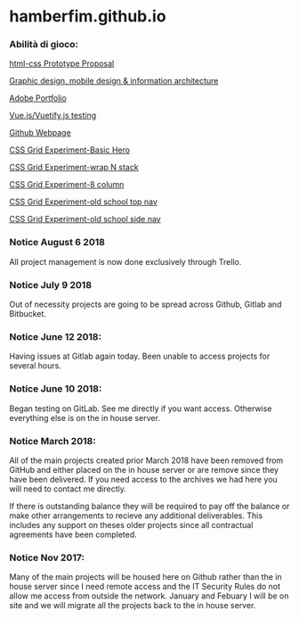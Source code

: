 # hamberfim.github.io

### Abilità di gioco:

[html-css Prototype Proposal](https://hamberfim.github.io/Kate_Isaacs/)

[Graphic design, mobile design & information architecture](https://hamberfim.github.io/Alcune_Opere_Grafiche/)

[Adobe Portfolio](https://adhamlin.myportfolio.com/)

[Vue.js/Vuetify.js testing](https://hamberfim.gitlab.io/vuetify_alpha/)

[Github Webpage](https://hamberfim.github.io/)

[CSS Grid Experiment-Basic Hero](https://hamberfim.github.io/Simple_Web_Grid_Layouts/simple_hero/simple_hero.html)

[CSS Grid Experiment-wrap N stack](https://hamberfim.github.io/Simple_Web_Grid_Layouts/wrap_n_stack/index.html)

[CSS Grid Experiment-8 column](https://hamberfim.github.io/Simple_Web_Grid_Layouts/cust_materialize/index.html)

[CSS Grid Experiment-old school top nav](https://hamberfim.github.io/Simple_Web_Grid_Layouts/simple_hortz/index_hrzNav.html)

[CSS Grid Experiment-old school side nav](https://hamberfim.github.io/Simple_Web_Grid_Layouts/simple_sidebar/index_sbNav.html)

### Notice August 6 2018
All project management is now done exclusively through Trello.

### Notice July 9 2018
Out of necessity projects are going to be spread across Github, Gitlab and Bitbucket.

### Notice June 12 2018:
Having issues at Gitlab again today. Been unable to access projects for several hours.

### Notice June 10 2018:
Began testing on GitLab. See me directly if you want access. Otherwise everything else is on the in house server.

### Notice March 2018:
All of the main projects created prior March 2018 have been removed from GitHub and either placed on the in house server or are remove since they have been delivered. If you need access to the archives we had here you will need to contact me directly.

If there is outstanding balance they will be required to pay off the balance or make other arrangements to recieve any additional deliverables. This includes any support on theses older projects since all contractual agreements have been completed.

### Notice Nov 2017:
Many of the main projects will be housed here on Github rather than the in house server since I need remote access and the IT Security Rules do not allow me access from outside the network. January and Febuary I will be on site and we will migrate all the projects back to the in house server.
